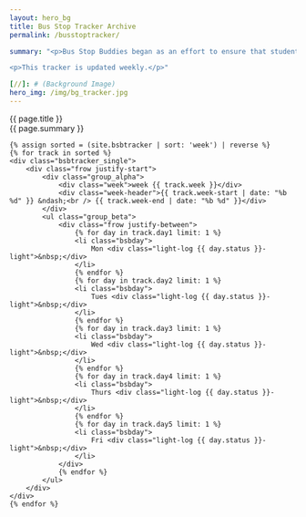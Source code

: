 ```yaml
---
layout: hero_bg
title: Bus Stop Tracker Archive
permalink: /busstoptracker/

summary: "<p>Bus Stop Buddies began as an effort to ensure that students in Greenmount West have a positive start to their school day. On too many occasions, the bus did not arrive at all and adults were able to escort youth across busy North Avenue to school. Today, the fun at the stop continues and we’ve established a bus tracking system to hold city schools accountable for the lack of reliable transportation for youth.</p>

<p>This tracker is updated weekly.</p>"

[//]: # (Background Image)
hero_img: /img/bg_tracker.jpg
---
```

<div class="bsbtracker_masthead_wrapper">
    <div class="bsbtracker_wrapper">
        <div class="frow justify-between">
            <div class="title">{{ page.title }}</div>
            <div class="summary">{{ page.summary }}</div>
        </div>
    </div>
</div>

<div class="bsbtracker_wrapper">

    {% assign sorted = (site.bsbtracker | sort: 'week') | reverse %}
    {% for track in sorted %}
    <div class="bsbtracker_single">
        <div class="frow justify-start">
            <div class="group_alpha">
                <div class="week">week {{ track.week }}</div>
                <div class="week-header">{{ track.week-start | date: "%b %d" }} &ndash;<br /> {{ track.week-end | date: "%b %d" }}</div>
            </div>
            <ul class="group_beta">
                <div class="frow justify-between">
                    {% for day in track.day1 limit: 1 %}
                    <li class="bsbday">
                        Mon <div class="light-log {{ day.status }}-light">&nbsp;</div>
                    </li>
                    {% endfor %}
                    {% for day in track.day2 limit: 1 %}
                    <li class="bsbday">
                        Tues <div class="light-log {{ day.status }}-light">&nbsp;</div>
                    </li>
                    {% endfor %}
                    {% for day in track.day3 limit: 1 %}
                    <li class="bsbday">
                        Wed <div class="light-log {{ day.status }}-light">&nbsp;</div>
                    </li>
                    {% endfor %}
                    {% for day in track.day4 limit: 1 %}
                    <li class="bsbday">
                        Thurs <div class="light-log {{ day.status }}-light">&nbsp;</div>
                    </li>
                    {% endfor %}
                    {% for day in track.day5 limit: 1 %}
                    <li class="bsbday">
                        Fri <div class="light-log {{ day.status }}-light">&nbsp;</div>
                    </li>
                </div>
                {% endfor %}
            </ul>
        </div>
    </div>
    {% endfor %}

</div>
